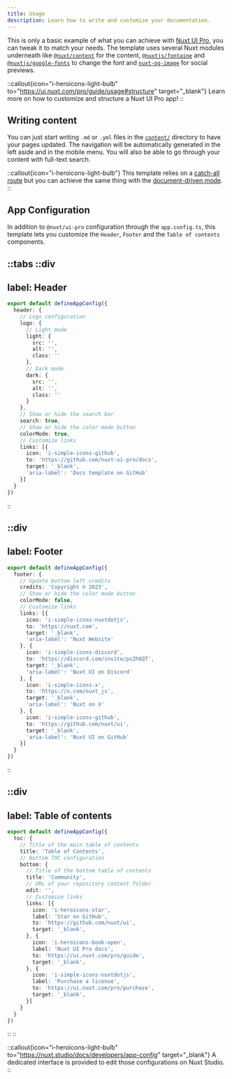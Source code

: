 ```yaml
---
title: Usage
description: Learn how to write and customize your documentation.
---
```


This is only a basic example of what you can achieve with [Nuxt UI Pro](https://ui.nuxt.com/pro/guide), you can tweak it to match your needs. The template uses several Nuxt modules underneath like [`@nuxt/content`](https://content.nuxt.com) for the content, [`@nuxtjs/fontaine`](https://github.com/nuxt-modules/fontaine) and [`@nuxtjs/google-fonts`](https://github.com/nuxt-modules/google-fonts) to change the font and [`nuxt-og-image`](https://nuxtseo.com/og-image/getting-started/installation) for social previews.

::callout{icon="i-heroicons-light-bulb" to="https://ui.nuxt.com/pro/guide/usage#structure" target="_blank"}
Learn more on how to customize and structure a Nuxt UI Pro app!
::

## Writing content

You can just start writing `.md` or `.yml` files in the [`content/`](https://content.nuxt.com/usage/content-directory) directory to have your pages updated.
The navigation will be automatically generated in the left aside and in the mobile menu. You will also be able to go through your content with full-text search.

::callout{icon="i-heroicons-light-bulb"}
This template relies on a [catch-all route](https://nuxt.com/docs/guide/directory-structure/pages#catch-all-route) but you can achieve the same thing with the [document-driven mode](https://content.nuxt.com/document-driven/introduction).
::

## App Configuration

In addition to `@nuxt/ui-pro` configuration through the `app.config.ts`, this template lets you customize the `Header`, `Footer` and the `Table of contents` components.

::tabs
  ::div
  ---
  label: Header
  ---

  ```ts
  export default defineAppConfig({
    header: {
      // Logo configuration
      logo: {
        // Light mode
        light: {
          src: '',
          alt: '',
          class: ''
        },
        // Dark mode
        dark: {
          src: '',
          alt: '',
          class: ''
        }
      },
      // Show or hide the search bar
      search: true,
      // Show or hide the color mode button
      colorMode: true,
      // Customize links
      links: [{
        icon: 'i-simple-icons-github',
        to: 'https://github.com/nuxt-ui-pro/docs',
        target: '_blank',
        'aria-label': 'Docs template on GitHub'
      }]
    }
  })
  ```
  ::

  ::div
  ---
  label: Footer
  ---

  ```ts
  export default defineAppConfig({
    footer: {
      // Update bottom left credits
      credits: 'Copyright © 2023',
      // Show or hide the color mode button
      colorMode: false,
      // Customize links
      links: [{
        icon: 'i-simple-icons-nuxtdotjs',
        to: 'https://nuxt.com',
        target: '_blank',
        'aria-label': 'Nuxt Website'
      }, {
        icon: 'i-simple-icons-discord',
        to: 'https://discord.com/invite/ps2h6QT',
        target: '_blank',
        'aria-label': 'Nuxt UI on Discord'
      }, {
        icon: 'i-simple-icons-x',
        to: 'https://x.com/nuxt_js',
        target: '_blank',
        'aria-label': 'Nuxt on X'
      }, {
        icon: 'i-simple-icons-github',
        to: 'https://github.com/nuxt/ui',
        target: '_blank',
        'aria-label': 'Nuxt UI on GitHub'
      }]
    }
  })
  ```
  ::

  ::div
  ---
  label: Table of contents
  ---

  ```ts
  export default defineAppConfig({
    toc: {
      // Title of the main table of contents
      title: 'Table of Contents',
      // Bottom TOC configuration
      bottom: {
        // Title of the bottom table of contents
        title: 'Community',
        // URL of your repository content folder
        edit: '',
        // Customize links
        links: [{
          icon: 'i-heroicons-star',
          label: 'Star on GitHub',
          to: 'https://github.com/nuxt/ui',
          target: '_blank',
        }, {
          icon: 'i-heroicons-book-open',
          label: 'Nuxt UI Pro docs',
          to: 'https://ui.nuxt.com/pro/guide',
          target: '_blank',
        }, {
          icon: 'i-simple-icons-nuxtdotjs',
          label: 'Purchase a license',
          to: 'https://ui.nuxt.com/pro/purchase',
          target: '_blank',
        }]
      }
    }
  })
  ```
  ::
::

::callout{icon="i-heroicons-light-bulb" to="https://nuxt.studio/docs/developers/app-config" target="_blank"}
A dedicated interface is provided to edit those configurations on Nuxt Studio.
::
